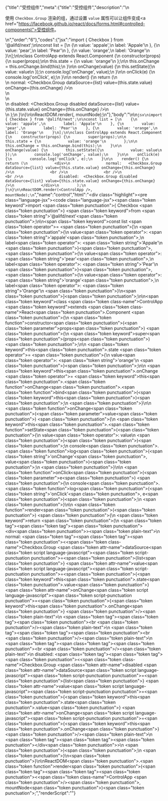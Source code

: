 {"title":"受控组件","meta":{"title":"受控组件","description":"\n<p>使用 <code>Checkbox.Group</code> 渲染的组，通过设置 <code>value</code> 属性可以让组件变成<a href=\"https://facebook.github.io/react/docs/forms.html#controlled-components\">受控组件</a>。</p>\n","order":"6"},"codes":{"jsx":"import { Checkbox } from '@alifd/next';\n\nconst list = [\n    {\n        value: 'appale',\n        label: 'Appale'\n    }, {\n        value: 'pear',\n        label: 'Pear'\n    }, {\n        value: 'orange',\n        label: 'Orange'\n    }\n];\n\nclass ControlApp extends React.Component {\n    constructor(props) {\n        super(props);\n\n        this.state = {\n            value: 'orange'\n        };\n\n        this.onChange = this.onChange.bind(this);\n    }\n\n    onChange(value) {\n        this.setState({\n            value: value\n        });\n        console.log('onChange', value);\n    }\n\n    onClick(e) {\n        console.log('onClick', e);\n    }\n\n    render() {\n        return (\n            <div>\n                normal:   <Checkbox.Group dataSource={list} value={this.state.value} onChange={this.onChange} />\n                <br />\n                <br />\n                <br />\n                disabled:  <Checkbox.Group disabled dataSource={list} value={this.state.value} onChange={this.onChange} />\n            </div>\n        );\n    }\n}\n\nReactDOM.render(<ControlApp />, mountNode);\n"},"body":"\n\n````jsx\nimport { Checkbox } from '@alifd/next';\n\nconst list = [\n    {\n        value: 'appale',\n        label: 'Appale'\n    }, {\n        value: 'pear',\n        label: 'Pear'\n    }, {\n        value: 'orange',\n        label: 'Orange'\n    }\n];\n\nclass ControlApp extends React.Component {\n    constructor(props) {\n        super(props);\n\n        this.state = {\n            value: 'orange'\n        };\n\n        this.onChange = this.onChange.bind(this);\n    }\n\n    onChange(value) {\n        this.setState({\n            value: value\n        });\n        console.log('onChange', value);\n    }\n\n    onClick(e) {\n        console.log('onClick', e);\n    }\n\n    render() {\n        return (\n            <div>\n                normal:   <Checkbox.Group dataSource={list} value={this.state.value} onChange={this.onChange} />\n                <br />\n                <br />\n                <br />\n                disabled:  <Checkbox.Group disabled dataSource={list} value={this.state.value} onChange={this.onChange} />\n            </div>\n        );\n    }\n}\n\nReactDOM.render(<ControlApp />, mountNode);\n````","name":"control","html":"<script>(function(){'use strict';\n\nvar _createClass = function () { function defineProperties(target, props) { for (var i = 0; i < props.length; i++) { var descriptor = props[i]; descriptor.enumerable = descriptor.enumerable || false; descriptor.configurable = true; if (\"value\" in descriptor) descriptor.writable = true; Object.defineProperty(target, descriptor.key, descriptor); } } return function (Constructor, protoProps, staticProps) { if (protoProps) defineProperties(Constructor.prototype, protoProps); if (staticProps) defineProperties(Constructor, staticProps); return Constructor; }; }();\n\nvar _next = require('@alifd/next');\n\nfunction _classCallCheck(instance, Constructor) { if (!(instance instanceof Constructor)) { throw new TypeError(\"Cannot call a class as a function\"); } }\n\nfunction _possibleConstructorReturn(self, call) { if (!self) { throw new ReferenceError(\"this hasn't been initialised - super() hasn't been called\"); } return call && (typeof call === \"object\" || typeof call === \"function\") ? call : self; }\n\nfunction _inherits(subClass, superClass) { if (typeof superClass !== \"function\" && superClass !== null) { throw new TypeError(\"Super expression must either be null or a function, not \" + typeof superClass); } subClass.prototype = Object.create(superClass && superClass.prototype, { constructor: { value: subClass, enumerable: false, writable: true, configurable: true } }); if (superClass) Object.setPrototypeOf ? Object.setPrototypeOf(subClass, superClass) : subClass.__proto__ = superClass; }\n\nvar list = [{\n    value: 'appale',\n    label: 'Appale'\n}, {\n    value: 'pear',\n    label: 'Pear'\n}, {\n    value: 'orange',\n    label: 'Orange'\n}];\n\nvar ControlApp = function (_React$Component) {\n    _inherits(ControlApp, _React$Component);\n\n    function ControlApp(props) {\n        _classCallCheck(this, ControlApp);\n\n        var _this = _possibleConstructorReturn(this, (ControlApp.__proto__ || Object.getPrototypeOf(ControlApp)).call(this, props));\n\n        _this.state = {\n            value: 'orange'\n        };\n\n        _this.onChange = _this.onChange.bind(_this);\n        return _this;\n    }\n\n    _createClass(ControlApp, [{\n        key: 'onChange',\n        value: function onChange(value) {\n            this.setState({\n                value: value\n            });\n            console.log('onChange', value);\n        }\n    }, {\n        key: 'onClick',\n        value: function onClick(e) {\n            console.log('onClick', e);\n        }\n    }, {\n        key: 'render',\n        value: function render() {\n            return React.createElement(\n                'div',\n                null,\n                'normal:   ',\n                React.createElement(_next.Checkbox.Group, { dataSource: list, value: this.state.value, onChange: this.onChange }),\n                React.createElement('br', null),\n                React.createElement('br', null),\n                React.createElement('br', null),\n                'disabled:  ',\n                React.createElement(_next.Checkbox.Group, { disabled: true, dataSource: list, value: this.state.value, onChange: this.onChange })\n            );\n        }\n    }]);\n\n    return ControlApp;\n}(React.Component);\n\nReactDOM.render(React.createElement(ControlApp, null), mountNode);})()</script><div class=\"highlight\"><pre class=\"language-jsx\"><code class=\"language-jsx\"><span class=\"token keyword\">import</span> <span class=\"token punctuation\">{</span> Checkbox <span class=\"token punctuation\">}</span> <span class=\"token keyword\">from</span> <span class=\"token string\">'@alifd/next'</span><span class=\"token punctuation\">;</span>\n\n<span class=\"token keyword\">const</span> list <span class=\"token operator\">=</span> <span class=\"token punctuation\">[</span>\n    <span class=\"token punctuation\">{</span>\n        value<span class=\"token operator\">:</span> <span class=\"token string\">'appale'</span><span class=\"token punctuation\">,</span>\n        label<span class=\"token operator\">:</span> <span class=\"token string\">'Appale'</span>\n    <span class=\"token punctuation\">}</span><span class=\"token punctuation\">,</span> <span class=\"token punctuation\">{</span>\n        value<span class=\"token operator\">:</span> <span class=\"token string\">'pear'</span><span class=\"token punctuation\">,</span>\n        label<span class=\"token operator\">:</span> <span class=\"token string\">'Pear'</span>\n    <span class=\"token punctuation\">}</span><span class=\"token punctuation\">,</span> <span class=\"token punctuation\">{</span>\n        value<span class=\"token operator\">:</span> <span class=\"token string\">'orange'</span><span class=\"token punctuation\">,</span>\n        label<span class=\"token operator\">:</span> <span class=\"token string\">'Orange'</span>\n    <span class=\"token punctuation\">}</span>\n<span class=\"token punctuation\">]</span><span class=\"token punctuation\">;</span>\n\n<span class=\"token keyword\">class</span> <span class=\"token class-name\">ControlApp</span> <span class=\"token keyword\">extends</span> <span class=\"token class-name\">React<span class=\"token punctuation\">.</span>Component</span> <span class=\"token punctuation\">{</span>\n    <span class=\"token function\">constructor</span><span class=\"token punctuation\">(</span><span class=\"token parameter\">props</span><span class=\"token punctuation\">)</span> <span class=\"token punctuation\">{</span>\n        <span class=\"token keyword\">super</span><span class=\"token punctuation\">(</span>props<span class=\"token punctuation\">)</span><span class=\"token punctuation\">;</span>\n\n        <span class=\"token keyword\">this</span><span class=\"token punctuation\">.</span>state <span class=\"token operator\">=</span> <span class=\"token punctuation\">{</span>\n            value<span class=\"token operator\">:</span> <span class=\"token string\">'orange'</span>\n        <span class=\"token punctuation\">}</span><span class=\"token punctuation\">;</span>\n\n        <span class=\"token keyword\">this</span><span class=\"token punctuation\">.</span>onChange <span class=\"token operator\">=</span> <span class=\"token keyword\">this</span><span class=\"token punctuation\">.</span><span class=\"token function\">onChange</span><span class=\"token punctuation\">.</span><span class=\"token function\">bind</span><span class=\"token punctuation\">(</span><span class=\"token keyword\">this</span><span class=\"token punctuation\">)</span><span class=\"token punctuation\">;</span>\n    <span class=\"token punctuation\">}</span>\n\n    <span class=\"token function\">onChange</span><span class=\"token punctuation\">(</span><span class=\"token parameter\">value</span><span class=\"token punctuation\">)</span> <span class=\"token punctuation\">{</span>\n        <span class=\"token keyword\">this</span><span class=\"token punctuation\">.</span><span class=\"token function\">setState</span><span class=\"token punctuation\">(</span><span class=\"token punctuation\">{</span>\n            value<span class=\"token operator\">:</span> value\n        <span class=\"token punctuation\">}</span><span class=\"token punctuation\">)</span><span class=\"token punctuation\">;</span>\n        console<span class=\"token punctuation\">.</span><span class=\"token function\">log</span><span class=\"token punctuation\">(</span><span class=\"token string\">'onChange'</span><span class=\"token punctuation\">,</span> value<span class=\"token punctuation\">)</span><span class=\"token punctuation\">;</span>\n    <span class=\"token punctuation\">}</span>\n\n    <span class=\"token function\">onClick</span><span class=\"token punctuation\">(</span><span class=\"token parameter\">e</span><span class=\"token punctuation\">)</span> <span class=\"token punctuation\">{</span>\n        console<span class=\"token punctuation\">.</span><span class=\"token function\">log</span><span class=\"token punctuation\">(</span><span class=\"token string\">'onClick'</span><span class=\"token punctuation\">,</span> e<span class=\"token punctuation\">)</span><span class=\"token punctuation\">;</span>\n    <span class=\"token punctuation\">}</span>\n\n    <span class=\"token function\">render</span><span class=\"token punctuation\">(</span><span class=\"token punctuation\">)</span> <span class=\"token punctuation\">{</span>\n        <span class=\"token keyword\">return</span> <span class=\"token punctuation\">(</span>\n            <span class=\"token tag\"><span class=\"token tag\"><span class=\"token punctuation\">&lt;</span>div</span><span class=\"token punctuation\">></span></span><span class=\"token plain-text\">\n                normal:   </span><span class=\"token tag\"><span class=\"token tag\"><span class=\"token punctuation\">&lt;</span><span class=\"token class-name\">Checkbox.Group</span></span> <span class=\"token attr-name\">dataSource</span><span class=\"token script language-javascript\"><span class=\"token script-punctuation punctuation\">=</span><span class=\"token punctuation\">{</span>list<span class=\"token punctuation\">}</span></span> <span class=\"token attr-name\">value</span><span class=\"token script language-javascript\"><span class=\"token script-punctuation punctuation\">=</span><span class=\"token punctuation\">{</span><span class=\"token keyword\">this</span><span class=\"token punctuation\">.</span>state<span class=\"token punctuation\">.</span>value<span class=\"token punctuation\">}</span></span> <span class=\"token attr-name\">onChange</span><span class=\"token script language-javascript\"><span class=\"token script-punctuation punctuation\">=</span><span class=\"token punctuation\">{</span><span class=\"token keyword\">this</span><span class=\"token punctuation\">.</span>onChange<span class=\"token punctuation\">}</span></span> <span class=\"token punctuation\">/></span></span><span class=\"token plain-text\">\n                </span><span class=\"token tag\"><span class=\"token tag\"><span class=\"token punctuation\">&lt;</span>br</span> <span class=\"token punctuation\">/></span></span><span class=\"token plain-text\">\n                </span><span class=\"token tag\"><span class=\"token tag\"><span class=\"token punctuation\">&lt;</span>br</span> <span class=\"token punctuation\">/></span></span><span class=\"token plain-text\">\n                </span><span class=\"token tag\"><span class=\"token tag\"><span class=\"token punctuation\">&lt;</span>br</span> <span class=\"token punctuation\">/></span></span><span class=\"token plain-text\">\n                disabled:  </span><span class=\"token tag\"><span class=\"token tag\"><span class=\"token punctuation\">&lt;</span><span class=\"token class-name\">Checkbox.Group</span></span> <span class=\"token attr-name\">disabled</span> <span class=\"token attr-name\">dataSource</span><span class=\"token script language-javascript\"><span class=\"token script-punctuation punctuation\">=</span><span class=\"token punctuation\">{</span>list<span class=\"token punctuation\">}</span></span> <span class=\"token attr-name\">value</span><span class=\"token script language-javascript\"><span class=\"token script-punctuation punctuation\">=</span><span class=\"token punctuation\">{</span><span class=\"token keyword\">this</span><span class=\"token punctuation\">.</span>state<span class=\"token punctuation\">.</span>value<span class=\"token punctuation\">}</span></span> <span class=\"token attr-name\">onChange</span><span class=\"token script language-javascript\"><span class=\"token script-punctuation punctuation\">=</span><span class=\"token punctuation\">{</span><span class=\"token keyword\">this</span><span class=\"token punctuation\">.</span>onChange<span class=\"token punctuation\">}</span></span> <span class=\"token punctuation\">/></span></span><span class=\"token plain-text\">\n            </span><span class=\"token tag\"><span class=\"token tag\"><span class=\"token punctuation\">&lt;/</span>div</span><span class=\"token punctuation\">></span></span>\n        <span class=\"token punctuation\">)</span><span class=\"token punctuation\">;</span>\n    <span class=\"token punctuation\">}</span>\n<span class=\"token punctuation\">}</span>\n\nReactDOM<span class=\"token punctuation\">.</span><span class=\"token function\">render</span><span class=\"token punctuation\">(</span><span class=\"token tag\"><span class=\"token tag\"><span class=\"token punctuation\">&lt;</span><span class=\"token class-name\">ControlApp</span></span> <span class=\"token punctuation\">/></span></span><span class=\"token punctuation\">,</span> mountNode<span class=\"token punctuation\">)</span><span class=\"token punctuation\">;</span></code></pre></div>","renderScript":"<script>(function(){'use strict';\n\nvar _createClass = function () { function defineProperties(target, props) { for (var i = 0; i < props.length; i++) { var descriptor = props[i]; descriptor.enumerable = descriptor.enumerable || false; descriptor.configurable = true; if (\"value\" in descriptor) descriptor.writable = true; Object.defineProperty(target, descriptor.key, descriptor); } } return function (Constructor, protoProps, staticProps) { if (protoProps) defineProperties(Constructor.prototype, protoProps); if (staticProps) defineProperties(Constructor, staticProps); return Constructor; }; }();\n\nvar _reactLive = require('react-live');\n\nvar _next = require('@alifd/next');\n\nfunction _classCallCheck(instance, Constructor) { if (!(instance instanceof Constructor)) { throw new TypeError(\"Cannot call a class as a function\"); } }\n\nfunction _possibleConstructorReturn(self, call) { if (!self) { throw new ReferenceError(\"this hasn't been initialised - super() hasn't been called\"); } return call && (typeof call === \"object\" || typeof call === \"function\") ? call : self; }\n\nfunction _inherits(subClass, superClass) { if (typeof superClass !== \"function\" && superClass !== null) { throw new TypeError(\"Super expression must either be null or a function, not \" + typeof superClass); } subClass.prototype = Object.create(superClass && superClass.prototype, { constructor: { value: subClass, enumerable: false, writable: true, configurable: true } }); if (superClass) Object.setPrototypeOf ? Object.setPrototypeOf(subClass, superClass) : subClass.__proto__ = superClass; }\n\nwindow.demoNames.push('control');\n\n\nwindow.controlRenderScript = function controlRenderScript(liveDemo) {\n    var mountNode = document.getElementById('control-mount');\n    if (liveDemo === \"false\") {\n        document.getElementById('control-body').innerHTML = '<pre class=\"language-jsx\"><code class=\"language-jsx\"><span class=\"token keyword\">import</span> <span class=\"token punctuation\">{</span> Checkbox <span class=\"token punctuation\">}</span> <span class=\"token keyword\">from</span> <span class=\"token string\">\\'@alifd/next\\'</span><span class=\"token punctuation\">;</span>\\n\\n<span class=\"token keyword\">const</span> list <span class=\"token operator\">=</span> <span class=\"token punctuation\">[</span>\\n    <span class=\"token punctuation\">{</span>\\n        value<span class=\"token operator\">:</span> <span class=\"token string\">\\'appale\\'</span><span class=\"token punctuation\">,</span>\\n        label<span class=\"token operator\">:</span> <span class=\"token string\">\\'Appale\\'</span>\\n    <span class=\"token punctuation\">}</span><span class=\"token punctuation\">,</span> <span class=\"token punctuation\">{</span>\\n        value<span class=\"token operator\">:</span> <span class=\"token string\">\\'pear\\'</span><span class=\"token punctuation\">,</span>\\n        label<span class=\"token operator\">:</span> <span class=\"token string\">\\'Pear\\'</span>\\n    <span class=\"token punctuation\">}</span><span class=\"token punctuation\">,</span> <span class=\"token punctuation\">{</span>\\n        value<span class=\"token operator\">:</span> <span class=\"token string\">\\'orange\\'</span><span class=\"token punctuation\">,</span>\\n        label<span class=\"token operator\">:</span> <span class=\"token string\">\\'Orange\\'</span>\\n    <span class=\"token punctuation\">}</span>\\n<span class=\"token punctuation\">]</span><span class=\"token punctuation\">;</span>\\n\\n<span class=\"token keyword\">class</span> <span class=\"token class-name\">ControlApp</span> <span class=\"token keyword\">extends</span> <span class=\"token class-name\">React<span class=\"token punctuation\">.</span>Component</span> <span class=\"token punctuation\">{</span>\\n    <span class=\"token function\">constructor</span><span class=\"token punctuation\">(</span><span class=\"token parameter\">props</span><span class=\"token punctuation\">)</span> <span class=\"token punctuation\">{</span>\\n        <span class=\"token keyword\">super</span><span class=\"token punctuation\">(</span>props<span class=\"token punctuation\">)</span><span class=\"token punctuation\">;</span>\\n\\n        <span class=\"token keyword\">this</span><span class=\"token punctuation\">.</span>state <span class=\"token operator\">=</span> <span class=\"token punctuation\">{</span>\\n            value<span class=\"token operator\">:</span> <span class=\"token string\">\\'orange\\'</span>\\n        <span class=\"token punctuation\">}</span><span class=\"token punctuation\">;</span>\\n\\n        <span class=\"token keyword\">this</span><span class=\"token punctuation\">.</span>onChange <span class=\"token operator\">=</span> <span class=\"token keyword\">this</span><span class=\"token punctuation\">.</span><span class=\"token function\">onChange</span><span class=\"token punctuation\">.</span><span class=\"token function\">bind</span><span class=\"token punctuation\">(</span><span class=\"token keyword\">this</span><span class=\"token punctuation\">)</span><span class=\"token punctuation\">;</span>\\n    <span class=\"token punctuation\">}</span>\\n\\n    <span class=\"token function\">onChange</span><span class=\"token punctuation\">(</span><span class=\"token parameter\">value</span><span class=\"token punctuation\">)</span> <span class=\"token punctuation\">{</span>\\n        <span class=\"token keyword\">this</span><span class=\"token punctuation\">.</span><span class=\"token function\">setState</span><span class=\"token punctuation\">(</span><span class=\"token punctuation\">{</span>\\n            value<span class=\"token operator\">:</span> value\\n        <span class=\"token punctuation\">}</span><span class=\"token punctuation\">)</span><span class=\"token punctuation\">;</span>\\n        console<span class=\"token punctuation\">.</span><span class=\"token function\">log</span><span class=\"token punctuation\">(</span><span class=\"token string\">\\'onChange\\'</span><span class=\"token punctuation\">,</span> value<span class=\"token punctuation\">)</span><span class=\"token punctuation\">;</span>\\n    <span class=\"token punctuation\">}</span>\\n\\n    <span class=\"token function\">onClick</span><span class=\"token punctuation\">(</span><span class=\"token parameter\">e</span><span class=\"token punctuation\">)</span> <span class=\"token punctuation\">{</span>\\n        console<span class=\"token punctuation\">.</span><span class=\"token function\">log</span><span class=\"token punctuation\">(</span><span class=\"token string\">\\'onClick\\'</span><span class=\"token punctuation\">,</span> e<span class=\"token punctuation\">)</span><span class=\"token punctuation\">;</span>\\n    <span class=\"token punctuation\">}</span>\\n\\n    <span class=\"token function\">render</span><span class=\"token punctuation\">(</span><span class=\"token punctuation\">)</span> <span class=\"token punctuation\">{</span>\\n        <span class=\"token keyword\">return</span> <span class=\"token punctuation\">(</span>\\n            <span class=\"token tag\"><span class=\"token tag\"><span class=\"token punctuation\">&lt;</span>div</span><span class=\"token punctuation\">></span></span><span class=\"token plain-text\">\\n                normal:   </span><span class=\"token tag\"><span class=\"token tag\"><span class=\"token punctuation\">&lt;</span><span class=\"token class-name\">Checkbox.Group</span></span> <span class=\"token attr-name\">dataSource</span><span class=\"token script language-javascript\"><span class=\"token script-punctuation punctuation\">=</span><span class=\"token punctuation\">{</span>list<span class=\"token punctuation\">}</span></span> <span class=\"token attr-name\">value</span><span class=\"token script language-javascript\"><span class=\"token script-punctuation punctuation\">=</span><span class=\"token punctuation\">{</span><span class=\"token keyword\">this</span><span class=\"token punctuation\">.</span>state<span class=\"token punctuation\">.</span>value<span class=\"token punctuation\">}</span></span> <span class=\"token attr-name\">onChange</span><span class=\"token script language-javascript\"><span class=\"token script-punctuation punctuation\">=</span><span class=\"token punctuation\">{</span><span class=\"token keyword\">this</span><span class=\"token punctuation\">.</span>onChange<span class=\"token punctuation\">}</span></span> <span class=\"token punctuation\">/></span></span><span class=\"token plain-text\">\\n                </span><span class=\"token tag\"><span class=\"token tag\"><span class=\"token punctuation\">&lt;</span>br</span> <span class=\"token punctuation\">/></span></span><span class=\"token plain-text\">\\n                </span><span class=\"token tag\"><span class=\"token tag\"><span class=\"token punctuation\">&lt;</span>br</span> <span class=\"token punctuation\">/></span></span><span class=\"token plain-text\">\\n                </span><span class=\"token tag\"><span class=\"token tag\"><span class=\"token punctuation\">&lt;</span>br</span> <span class=\"token punctuation\">/></span></span><span class=\"token plain-text\">\\n                disabled:  </span><span class=\"token tag\"><span class=\"token tag\"><span class=\"token punctuation\">&lt;</span><span class=\"token class-name\">Checkbox.Group</span></span> <span class=\"token attr-name\">disabled</span> <span class=\"token attr-name\">dataSource</span><span class=\"token script language-javascript\"><span class=\"token script-punctuation punctuation\">=</span><span class=\"token punctuation\">{</span>list<span class=\"token punctuation\">}</span></span> <span class=\"token attr-name\">value</span><span class=\"token script language-javascript\"><span class=\"token script-punctuation punctuation\">=</span><span class=\"token punctuation\">{</span><span class=\"token keyword\">this</span><span class=\"token punctuation\">.</span>state<span class=\"token punctuation\">.</span>value<span class=\"token punctuation\">}</span></span> <span class=\"token attr-name\">onChange</span><span class=\"token script language-javascript\"><span class=\"token script-punctuation punctuation\">=</span><span class=\"token punctuation\">{</span><span class=\"token keyword\">this</span><span class=\"token punctuation\">.</span>onChange<span class=\"token punctuation\">}</span></span> <span class=\"token punctuation\">/></span></span><span class=\"token plain-text\">\\n            </span><span class=\"token tag\"><span class=\"token tag\"><span class=\"token punctuation\">&lt;/</span>div</span><span class=\"token punctuation\">></span></span>\\n        <span class=\"token punctuation\">)</span><span class=\"token punctuation\">;</span>\\n    <span class=\"token punctuation\">}</span>\\n<span class=\"token punctuation\">}</span>\\n\\nReactDOM<span class=\"token punctuation\">.</span><span class=\"token function\">render</span><span class=\"token punctuation\">(</span><span class=\"token tag\"><span class=\"token tag\"><span class=\"token punctuation\">&lt;</span><span class=\"token class-name\">ControlApp</span></span> <span class=\"token punctuation\">/></span></span><span class=\"token punctuation\">,</span> mountNode<span class=\"token punctuation\">)</span><span class=\"token punctuation\">;</span>\\n</code></pre>\\n'.replace(/{backquote}/g, '`').replace(/{dollar}/g, '$');\n\n        var list = [{\n            value: 'appale',\n            label: 'Appale'\n        }, {\n            value: 'pear',\n            label: 'Pear'\n        }, {\n            value: 'orange',\n            label: 'Orange'\n        }];\n\n        var ControlApp = function (_React$Component) {\n            _inherits(ControlApp, _React$Component);\n\n            function ControlApp(props) {\n                _classCallCheck(this, ControlApp);\n\n                var _this = _possibleConstructorReturn(this, (ControlApp.__proto__ || Object.getPrototypeOf(ControlApp)).call(this, props));\n\n                _this.state = {\n                    value: 'orange'\n                };\n\n                _this.onChange = _this.onChange.bind(_this);\n                return _this;\n            }\n\n            _createClass(ControlApp, [{\n                key: 'onChange',\n                value: function onChange(value) {\n                    this.setState({\n                        value: value\n                    });\n                    console.log('onChange', value);\n                }\n            }, {\n                key: 'onClick',\n                value: function onClick(e) {\n                    console.log('onClick', e);\n                }\n            }, {\n                key: 'render',\n                value: function render() {\n                    return React.createElement(\n                        'div',\n                        null,\n                        'normal:   ',\n                        React.createElement(_next.Checkbox.Group, { dataSource: list, value: this.state.value, onChange: this.onChange }),\n                        React.createElement('br', null),\n                        React.createElement('br', null),\n                        React.createElement('br', null),\n                        'disabled:  ',\n                        React.createElement(_next.Checkbox.Group, { disabled: true, dataSource: list, value: this.state.value, onChange: this.onChange })\n                    );\n                }\n            }]);\n\n            return ControlApp;\n        }(React.Component);\n\n        ReactDOM.render(React.createElement(ControlApp, null), mountNode);\n\n        return;\n    }\n\n    var controlLiveScript = 'const list = [\\n  {\\n    value: \"appale\",\\n    label: \"Appale\"\\n  },\\n  {\\n    value: \"pear\",\\n    label: \"Pear\"\\n  },\\n  {\\n    value: \"orange\",\\n    label: \"Orange\"\\n  }\\n];\\n\\nclass ControlApp extends React.Component {\\n  constructor(props) {\\n    super(props);\\n\\n    this.state = {\\n      value: \"orange\"\\n    };\\n\\n    this.onChange = this.onChange.bind(this);\\n  }\\n\\n  onChange(value) {\\n    this.setState({\\n      value: value\\n    });\\n    console.log(\"onChange\", value);\\n  }\\n\\n  onClick(e) {\\n    console.log(\"onClick\", e);\\n  }\\n\\n  render() {\\n    return (\\n      <div>\\n        normal:{\" \"}\\n        <Checkbox.Group\\n          dataSource={list}\\n          value={this.state.value}\\n          onChange={this.onChange}\\n        />\\n        <br />\\n        <br />\\n        <br />\\n        disabled:{\" \"}\\n        <Checkbox.Group\\n          disabled\\n          dataSource={list}\\n          value={this.state.value}\\n          onChange={this.onChange}\\n        />\\n      </div>\\n    );\\n  }\\n}\\n\\nReactDOM.render(<ControlApp />, mountNode);';\n    var emptyTheme = {\n        plain: {},\n        styles: [{\n            types: [],\n            styles: {}\n        }]\n    };\n\n    function renderAfter() {\n        ReactDOM.render(React.createElement(\n            _next.Balloon.Tooltip,\n            {\n                align: 't',\n                style: { maxWidth: 320 },\n                trigger: React.createElement('div', {\n                    dangerouslySetInnerHTML: {\n                        __html: '<pre class=\"language-jsx\"><code class=\"language-jsx\"><span class=\"token keyword\">import</span> <span class=\"token punctuation\">{</span> Checkbox <span class=\"token punctuation\">}</span> <span class=\"token keyword\">from</span> <span class=\"token string\">\\'@alifd/next\\'</span><span class=\"token punctuation\">;</span>\\n</code></pre>\\n'\n                    }\n                })\n            },\n            '\\u7F16\\u8F91\\u6A21\\u5F0F\\u6682\\u4E0D\\u652F\\u6301\\u4FEE\\u6539\\u4F9D\\u8D56\\u5F15\\u5165'\n        ), document.getElementById('control-live-import'));\n    }\n\n    var LiveRenderer = function (_React$Component2) {\n        _inherits(LiveRenderer, _React$Component2);\n\n        function LiveRenderer(props) {\n            _classCallCheck(this, LiveRenderer);\n\n            return _possibleConstructorReturn(this, (LiveRenderer.__proto__ || Object.getPrototypeOf(LiveRenderer)).call(this, props));\n        }\n\n        _createClass(LiveRenderer, [{\n            key: 'componentDidMount',\n            value: function componentDidMount() {\n                renderAfter();\n            }\n        }, {\n            key: 'render',\n            value: function render() {\n                return React.createElement(\n                    _reactLive.LiveProvider,\n                    {\n                        code: controlLiveScript,\n                        scope: { Checkbox: _next.Checkbox, mountNode: mountNode },\n                        noInline: true },\n                    React.createElement(\n                        'div',\n                        { id: 'control-live-editor' },\n                        React.createElement(_reactLive.LiveError, { id: 'control-live-error', className: 'react-live-error' }),\n                        React.createElement('div', { id: 'control-live-import' }),\n                        React.createElement(\n                            'div',\n                            { id: 'control-live-body', className: 'react-live-body' },\n                            React.createElement(_reactLive.LiveEditor, { theme: emptyTheme })\n                        ),\n                        React.createElement('div', { id: 'control-live-css' })\n                    ),\n                    React.createElement(_reactLive.LivePreview, null)\n                );\n            }\n        }]);\n\n        return LiveRenderer;\n    }(React.Component);\n\n    ReactDOM.render(React.createElement(LiveRenderer, null), document.getElementById('control-body'));\n    return;\n};\n\nwindow.renderFuncs.push(controlRenderScript);\n\nReactDOM.render(React.createElement(\n    _next.Balloon.Tooltip,\n    {\n        align: 'b',\n        style: { maxWidth: 400 },\n        trigger: React.createElement(\n            'span',\n            { role: 'img', className: 'op-icon' },\n            React.createElement(\n                'svg',\n                { viewBox: '0 0 20 20', fill: 'currentColor' },\n                React.createElement('path', {\n                    d: 'M17.7207447,7.0537234 L10.2739362,2.0893617 C10.0952128,1.97021277 9.86223404,1.97021277 9.68404255,2.0893617 L2.23723404,7.0537234 C2.0893617,7.15212766 2.00053191,7.31861702 2.00053191,7.4962766 L2.00053191,12.4606383 C2.00053191,12.6382979 2.0893617,12.8047872 2.23723404,12.9031915 L9.68404255,17.8675532 C9.77340426,17.9271277 9.87606383,17.9569149 9.97925532,17.9569149 C10.0824468,17.9569149 10.1851064,17.9271277 10.2744681,17.8675532 L17.7212766,12.9031915 C17.8691489,12.8047872 17.9579787,12.6382979 17.9579787,12.4606383 L17.9579787,7.4962766 C17.9579787,7.31861702 17.8691489,7.15212766 17.7212766,7.0537234 L17.7207447,7.0537234 Z M9.9787234,11.8218085 L7.2143617,9.9787234 L9.9787234,8.1356383 L12.7430851,9.9787234 L9.9787234,11.8218085 Z M10.5106383,7.21170213 L10.5106383,3.52553191 L16.4664894,7.4962766 L13.7021277,9.3393617 L10.5106383,7.21170213 Z M9.44680851,7.21170213 L6.25531915,9.3393617 L3.49095745,7.4962766 L9.44680851,3.52553191 L9.44680851,7.21170213 Z M5.2962766,9.9787234 L3.06382979,11.4670213 L3.06382979,8.49042553 L5.2962766,9.9787234 Z M6.25531915,10.6180851 L9.44680851,12.7457447 L9.44680851,16.4319149 L3.49095745,12.4611702 L6.25531915,10.6180851 Z M10.5106383,12.7457447 L13.7021277,10.6180851 L16.4664894,12.4611702 L10.5106383,16.4319149 L10.5106383,12.7457447 Z M14.6611702,9.9787234 L16.893617,8.49042553 L16.893617,11.4670213 L14.6611702,9.9787234 Z' })\n            )\n        ) },\n    React.createElement(\n        'span',\n        null,\n        '\\u5728CodePen\\u4E2D\\u6253\\u5F00'\n    )\n), document.getElementById('control-CodePen'));\nReactDOM.render(React.createElement(\n    _next.Balloon.Tooltip,\n    {\n        align: 'b',\n        style: { maxWidth: 400 },\n        trigger: React.createElement(\n            'span',\n            { role: 'img', className: 'op-icon' },\n            React.createElement(\n                'svg',\n                { viewBox: '0 0 20 20', fill: 'currentColor' },\n                React.createElement('path', {\n                    d: 'M12.0135981,2 C14.9585189,2 17.345849,4.38716704 17.345849,7.33333333 C17.345849,9.38478693 16.1882418,11.1657179 14.4903288,12.0578577 L17.2084049,16.7658872 C17.2378708,16.8169235 17.2591949,16.8704263 17.2727803,16.9248914 C17.3474476,17.0262914 17.3916465,17.1520943 17.3916465,17.2882205 C17.3916465,17.628088 17.1161295,17.9036051 16.7762619,17.9036051 L2.81174505,17.9048498 C2.75007855,17.9255976 2.68404472,17.9368421 2.61538462,17.9368421 C2.27551708,17.9368421 2,17.661325 2,17.3214575 L2,4.90050552 C2,4.44767651 2.36696407,4.08058607 2.8201909,4.08058607 L2.8201909,4.08058607 L4.598,4.08 L4.59829061,3.64037695 C4.59829061,2.78210363 5.25867561,2.07778272 6.09736436,2.00602116 L6.23871411,2 Z M11.9839597,3.23076923 L6.23745245,3.23076923 C6.01143198,3.23076923 5.82905984,3.41419855 5.82905984,3.64047008 L5.82905984,3.64047008 L5.829,4.08 L11.5615101,4.08058607 C13.3089935,4.08058607 14.7370181,5.4476011 14.8334247,7.17082808 L14.8386124,7.35677655 C14.8386124,9.16616658 13.3721154,10.632967 11.5615101,10.632967 L11.5615101,10.632967 L10.299,10.632 L12.6155561,14.6429723 C12.7020335,14.7927556 12.7183875,14.9637818 12.6748043,15.1180362 C12.6779184,15.1342067 12.6786336,15.1513556 12.6786336,15.1686715 C12.6786336,15.508539 12.4031165,15.7840561 12.063249,15.7840561 L5.39477011,15.7840561 C5.33908357,15.7840561 5.28512459,15.7766596 5.23382202,15.7627953 L5.21367522,15.7639098 L5.21367522,15.7639098 C4.87380768,15.7639098 4.59829061,15.4883927 4.59829061,15.1485252 L4.598,5.323 L3.23076923,5.32307709 L3.23,16.672 L15.733,16.672 L13.0769083,12.0713449 C12.9069827,11.7770252 13.0078241,11.40068 13.3021438,11.2307544 C13.3538063,11.200927 13.4079962,11.1794424 13.4631533,11.1658825 C14.9972153,10.5673738 16.0854701,9.07745387 16.0854701,7.33333333 C16.0854701,5.06705157 14.2491614,3.23076923 11.9839597,3.23076923 L11.9839597,3.23076923 Z M11.7212434,5.32867389 L11.5688942,5.32307709 L5.829,5.323 L5.82905984,11.0261966 C5.82905984,11.0464748 5.83052125,11.0664018 5.83334393,11.0858783 L5.84579569,11.1428571 L5.829,11.142 L5.829,14.553 L11.142,14.553 L8.71393544,10.3467056 C8.54400168,10.0523717 8.64484792,9.67600839 8.93918185,9.50607462 C9.01663814,9.46135521 9.09977514,9.43538787 9.18333591,9.42676402 L9.18350929,9.40512829 L11.5688942,9.40512829 C12.6982428,9.40512829 13.6102561,8.49132999 13.6102561,7.36410269 C13.6102561,6.23662753 12.6963072,5.32307709 11.5688942,5.32307709 Z' })\n            )\n        ) },\n    React.createElement(\n        'span',\n        null,\n        '\\u5728Riddle\\u4E2D\\u6253\\u5F00'\n    )\n), document.getElementById('control-Riddle'));\nReactDOM.render(React.createElement(\n    _next.Balloon.Tooltip,\n    {\n        align: 'b',\n        style: { maxWidth: 320 },\n        trigger: React.createElement(\n            'span',\n            { className: 'code-box-code-action', onClick: function onClick() {\n                    _next.Message.success('复制成功');\n                } },\n            React.createElement(\n                'svg',\n                { viewBox: '0 0 20 20', focusable: 'false', 'data-icon': 'snippets', width: '20px', height: '20px', fill: 'currentColor', 'aria-hidden': 'true' },\n                React.createElement('path', { d: 'M15,5 L15,18 L2,18 L2,5 L15,5 Z M14,6 L3,6 L3,17 L14,17 L14,6 Z M18,2 L18,15 L16,15 L16,13.999 L17,14 L17,3 L6,3 L6,4 L5,4 L5,2 L18,2 Z M9,8 L9,11 L12,11 L12,12 L9,12 L9,15 L8,15 L8,12 L5,12 L5,11 L8,11 L8,8 L9,8 Z' })\n            )\n        )\n    },\n    React.createElement(\n        'span',\n        null,\n        '\\u590D\\u5236\\u4EE3\\u7801'\n    )\n), document.getElementById('control-copy-btn'));\nReactDOM.render(React.createElement(\n    React.Fragment,\n    null,\n    React.createElement(\n        _next.Balloon.Tooltip,\n        {\n            align: 'b',\n            style: { maxWidth: 400 },\n            trigger: React.createElement(\n                'span',\n                { id: 'control-icon-show', className: 'code-box-code-action code-expand-icon-show' },\n                React.createElement(\n                    'svg',\n                    { alt: 'expand code', width: '20px', height: '20px', viewBox: '0 0 20 20', fill: 'currentColor' },\n                    React.createElement('path', {\n                        d: 'M14.4307124,13.5667899 L15.1349452,14.276759 L10.7473676,18.6288871 L6.42783259,14.2738791 L7.13782502,13.5696698 L10.7530744,17.2147744 L14.4307124,13.5667899 Z M4.79130753,8.067524 L16.3824174,11.1733525 L16.1235984,12.1392784 L4.53248848,9.03344983 L4.79130753,8.067524 Z M10.8154102,1.57503552 L15.1349452,5.93004351 L14.4249528,6.63425282 L10.809949,2.98914817 L7.13206544,6.6371327 L6.42783259,5.92716363 L10.8154102,1.57503552 Z',\n                        transform: 'translate(10.457453, 10.101961) rotate(90.000000) translate(-10.457453, -10.101961) ' })\n                )\n            ) },\n        React.createElement(\n            'span',\n            null,\n            '\\u5C55\\u5F00\\u4EE3\\u7801',\n            React.createElement('br', null),\n            React.createElement('br', null),\n            '\\u5C0F\\u63D0\\u793A: ',\n            React.createElement('br', null),\n            React.createElement('br', null),\n            ' 1. \\u70B9\\u51FB\\u4E00\\u4E0B\\u4EE3\\u7801\\uFF0C\\u8BD5\\u4E00\\u8BD5\\u5728\\u7EBF\\u7F16\\u8F91\\u9884\\u89C8\\u5427\\uFF01 ',\n            React.createElement('br', null),\n            React.createElement('br', null),\n            '2. \\u9875\\u9762\\u53F3\\u4E0A\\u65B9 \\u6709 ',\n            React.createElement(\n                'strong',\n                null,\n                '\\u5168\\u5C40\\u4EE3\\u7801\\u5C55\\u5F00'\n            ),\n            ' \\u53CA ',\n            React.createElement(\n                'strong',\n                null,\n                '\\u5F00\\u542F\\u5728\\u7EBF\\u7F16\\u8F91'\n            ),\n            ' \\u6A21\\u5F0F\\u54DF\\uFF5E'\n        )\n    ),\n    React.createElement(\n        _next.Balloon.Tooltip,\n        {\n            align: 'b',\n            style: { maxWidth: 400 },\n            trigger: React.createElement(\n                'span',\n                { id: 'control-icon-hide', className: 'code-box-code-action code-expand-icon-hide', style: { display: 'none' } },\n                React.createElement(\n                    'svg',\n                    { alt: 'expand code', width: '20px', height: '20px', viewBox: '0 0 20 20', style: { fill: '#3B9AFF' } },\n                    React.createElement('path', {\n                        d: 'M14.4307124,13.5667899 L15.1349452,14.276759 L10.7473676,18.6288871 L6.42783259,14.2738791 L7.13782502,13.5696698 L10.7530744,17.2147744 L14.4307124,13.5667899 Z M4.79130753,8.067524 L16.3824174,11.1733525 L16.1235984,12.1392784 L4.53248848,9.03344983 L4.79130753,8.067524 Z M10.8154102,1.57503552 L15.1349452,5.93004351 L14.4249528,6.63425282 L10.809949,2.98914817 L7.13206544,6.6371327 L6.42783259,5.92716363 L10.8154102,1.57503552 Z',\n                        transform: 'translate(10.457453, 10.101961) rotate(90.000000) translate(-10.457453, -10.101961) ' })\n                )\n            ) },\n        React.createElement(\n            'span',\n            null,\n            '\\u6536\\u8D77\\u4EE3\\u7801',\n            React.createElement('br', null),\n            React.createElement('br', null),\n            '\\u5C0F\\u63D0\\u793A: ',\n            React.createElement('br', null),\n            React.createElement('br', null),\n            ' 1. \\u70B9\\u51FB\\u4E00\\u4E0B\\u4EE3\\u7801\\uFF0C\\u8BD5\\u4E00\\u8BD5\\u5728\\u7EBF\\u7F16\\u8F91\\u9884\\u89C8\\u5427\\uFF01 ',\n            React.createElement('br', null),\n            React.createElement('br', null),\n            '2. \\u9875\\u9762\\u53F3\\u4E0A\\u65B9 \\u6709 ',\n            React.createElement(\n                'strong',\n                null,\n                '\\u5168\\u5C40\\u4EE3\\u7801\\u5C55\\u5F00'\n            ),\n            ' \\u53CA ',\n            React.createElement(\n                'strong',\n                null,\n                '\\u5F00\\u542F\\u5728\\u7EBF\\u7F16\\u8F91'\n            ),\n            ' \\u6A21\\u5F0F\\u54DF\\uFF5E'\n        )\n    )\n), document.getElementById('control-fold-code'));})()</script>"}